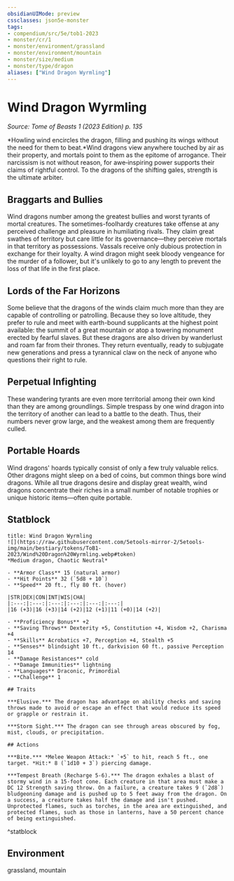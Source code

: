 ```yaml
---
obsidianUIMode: preview
cssclasses: json5e-monster
tags:
- compendium/src/5e/tob1-2023
- monster/cr/1
- monster/environment/grassland
- monster/environment/mountain
- monster/size/medium
- monster/type/dragon
aliases: ["Wind Dragon Wyrmling"]
---
```

# Wind Dragon Wyrmling
*Source: Tome of Beasts 1 (2023 Edition) p. 135*  

*Howling wind encircles the dragon, filling and pushing its wings without the need for them to beat.*Wind dragons view anywhere touched by air as their property, and mortals point to them as the epitome of arrogance. Their narcissism is not without reason, for awe‑inspiring power supports their claims of rightful control. To the dragons of the shifting gales, strength is the ultimate arbiter.

## Braggarts and Bullies

Wind dragons number among the greatest bullies and worst tyrants of mortal creatures. The sometimes-foolhardy creatures take offense at any perceived challenge and pleasure in humiliating rivals. They claim great swathes of territory but care little for its governance—they perceive mortals in that territory as possessions. Vassals receive only dubious protection in exchange for their loyalty. A wind dragon might seek bloody vengeance for the murder of a follower, but it's unlikely to go to any length to prevent the loss of that life in the first place.

## Lords of the Far Horizons

Some believe that the dragons of the winds claim much more than they are capable of controlling or patrolling. Because they so love altitude, they prefer to rule and meet with earth-bound supplicants at the highest point available: the summit of a great mountain or atop a towering monument erected by fearful slaves. But these dragons are also driven by wanderlust and roam far from their thrones. They return eventually, ready to subjugate new generations and press a tyrannical claw on the neck of anyone who questions their right to rule.

## Perpetual Infighting

These wandering tyrants are even more territorial among their own kind than they are among groundlings. Simple trespass by one wind dragon into the territory of another can lead to a battle to the death. Thus, their numbers never grow large, and the weakest among them are frequently culled.

## Portable Hoards

Wind dragons' hoards typically consist of only a few truly valuable relics. Other dragons might sleep on a bed of coins, but common things bore wind dragons. While all true dragons desire and display great wealth, wind dragons concentrate their riches in a small number of notable trophies or unique historic items—often quite portable.

## Statblock

```ad-statblock
title: Wind Dragon Wyrmling
![](https://raw.githubusercontent.com/5etools-mirror-2/5etools-img/main/bestiary/tokens/ToB1-2023/Wind%20Dragon%20Wyrmling.webp#token)
*Medium dragon, Chaotic Neutral*

- **Armor Class** 15 (natural armor)
- **Hit Points** 32 (`5d8 + 10`)
- **Speed** 20 ft., fly 80 ft. (hover)

|STR|DEX|CON|INT|WIS|CHA|
|:---:|:---:|:---:|:---:|:---:|:---:|
|16 (+3)|16 (+3)|14 (+2)|12 (+1)|11 (+0)|14 (+2)|

- **Proficiency Bonus** +2
- **Saving Throws** Dexterity +5, Constitution +4, Wisdom +2, Charisma +4
- **Skills** Acrobatics +7, Perception +4, Stealth +5
- **Senses** blindsight 10 ft., darkvision 60 ft., passive Perception 14
- **Damage Resistances** cold
- **Damage Immunities** lightning
- **Languages** Draconic, Primordial
- **Challenge** 1

## Traits

***Elusive.*** The dragon has advantage on ability checks and saving throws made to avoid or escape an effect that would reduce its speed or grapple or restrain it.

***Storm Sight.*** The dragon can see through areas obscured by fog, mist, clouds, or precipitation.

## Actions

***Bite.*** *Melee Weapon Attack:* `+5` to hit, reach 5 ft., one target. *Hit:* 8 (`1d10 + 3`) piercing damage.

***Tempest Breath (Recharge 5-6).*** The dragon exhales a blast of stormy wind in a 15-foot cone. Each creature in that area must make a DC 12 Strength saving throw. On a failure, a creature takes 9 (`2d8`) bludgeoning damage and is pushed up to 5 feet away from the dragon. On a success, a creature takes half the damage and isn't pushed. Unprotected flames, such as torches, in the area are extinguished, and protected flames, such as those in lanterns, have a 50 percent chance of being extinguished.
```
^statblock

## Environment

grassland, mountain